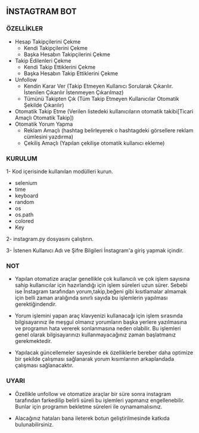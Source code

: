 ## İNSTAGTRAM BOT

### ÖZELLİKLER

- Hesap Takipçilerini Çekme
  - Kendi Takipçilerini Çekme
  - Başka Hesabın Takipçilerini Çekme
- Takip Edilenleri Çekme
  - Kendi Takip Ettiklerini Çekme
  - Başka Hesabın Takip Ettiklerini Çekme
- Unfollow
  - Kendin Karar Ver (Takip Etmeyen Kullanıcı Sorularak Çıkarılır. İstenilen Çıkarılır İstenmeyen Çıkarılmaz)
  - Tümünü Takipten Çık (Tüm Takip Etmeyen Kullanıcılar Otomatik Şekilde Çıkarılır)
- Otomatik Takip Etme (Verilen listedeki kullanıcıların otomatik takibi[Ticari Amaçlı Otomatik Takip])
- Otomatik Yorum Yapma
  - Reklam Amaçlı (hashtag belirleyerek o hashtagdeki görsellere reklam cümlesini yazdırma)
  - Çekiliş Amaçlı (Yapılan çekilişe otomatik kullanıcı ekleme)

### KURULUM
1- Kod içerisinde kullanılan modülleri kurun.
  - selenium
  - time
  - keyboard
  - random
  - os
  - os.path
  - colored
  - Key
  
2- instagram.py dosyasını çalıştırın.

3- İstenen Kullanıcı Adı ve Şifre Bilgileri İnstagram'a giriş yapmak içindir.

### NOT

- Yapılan otomatize araçlar genellikle çok kullanıcılı ve çok işlem sayısına sahip kullanıcılar için hazırlandığı için işlem süreleri uzun sürer. Sebebi ise İnstagram tarafından yorum,takip,beğeni gibi kısıtlamalar almamak için belli zaman aralığında sınırlı sayıda bu işlemlerin yapılması gerektiğindendir. 

- Yorum işlemini yapan araç klavyenizi kullanacağı için işlem sırasında bilgisayarınız ile meşgul olmanız yorumların başka yerlere yazılmasına ve programın hata vererek sonlanmasına neden olabilir. Bu işlemleri genel olarak bilgisayarınızı kullanmayacağınız zaman başlatmanız gerekmektedir. 

- Yapılacak güncellemeler sayesinde ek özelliklerle bereber daha optimize bir şekilde çalışması sağlanarak yorum kısımlarının arkaplandada çalışması sağlanacaktır.

### UYARI

- Özellikle unfollow ve otomatize araçlar bir süre sonra instagram tarafından farkedilip belirli süreli bu işlemleri yapmanız engellenebilir. Bunlar için programın bekletme süreleri ile oynamamalısınız.

- Alacağınız hataları bana ileterek botun geliştirilmesinde katkıda bulunabilirsiniz.

